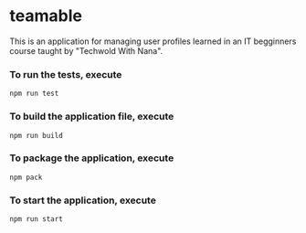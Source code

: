 # teamable
This is an application for managing user profiles learned in an IT begginners course taught by "Techwold With Nana".

### To run the tests, execute

    npm run test

### To build the application file, execute

    npm run build

### To package the application, execute

    npm pack

### To start the application, execute

    npm run start